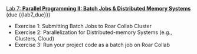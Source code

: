[Lab 7:  **Parallel Programming II: Batch Jobs & Distributed Memory Systems**](https://github.com/PsuAstro528/lab7-start)  (due {{lab7_due}})
- Exercise 1: Submitting Batch Jobs to Roar Collab Cluster
- Exercise 2: Parallelization for Distributed-memory Systems (e.g., Clusters, Cloud)
- Exercise 3: Run your project code as a batch job on Roar Collab
